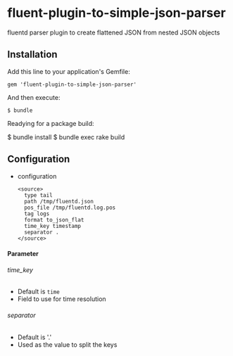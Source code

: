 # fluent-plugin-to-simple-json-parser

fluentd parser plugin to create flattened JSON from nested JSON objects

## Installation

Add this line to your application's Gemfile:

    gem 'fluent-plugin-to-simple-json-parser'

And then execute:

    $ bundle

Readying for a package build:

   $ bundle install
   $ bundle exec rake build

## Configuration

- configuration

  ```
  <source>
    type tail
    path /tmp/fluentd.json
    pos_file /tmp/fluentd.log.pos
    tag logs
    format to_json_flat
    time_key timestamp
    separator .
  </source>
  ```

#### Parameter

###### time_key
- Default is `time`
- Field to use for time resolution

###### separator
- Default is '.'
- Used as the value to split the keys
